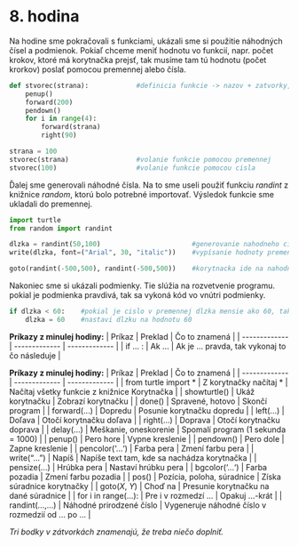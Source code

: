 # 8. hodina

Na hodine sme pokračovali s funkciami, ukázali sme si použitie náhodných čísel a podmienok. Pokiaľ chceme meniť hodnotu vo funkcií, napr. počet krokov, ktoré má korytnačka
prejsť, tak musíme tam tú hodnotu (počet krorkov) poslať pomocou premennej alebo čísla. 
```python
def stvorec(strana):            #definicia funkcie -> nazov + zatvorky, kde je nasa premenna, ktoru tam posielame
    penup()
    forward(200)
    pendown()
    for i in range(4):
        forward(strana)
        right(90)

strana = 100
stvorec(strana)                 #volanie funkcie pomocou premennej
stvorec(100)                    #volanie funkcie pomocou cisla
```

Ďalej sme generovali náhodné čísla. Na to sme useli použiť funkciu *randint* z knižnice *random*, ktorú bolo potrebné importovať. Výsledok funkcie sme ukladali do premennej.

```python
import turtle
from random import randint

dlzka = randint(50,100)                       #generovanie nahodneho cisla
write(dlzka, font=("Arial", 30, "italic"))    #vypísanie hodnoty premennej dlzka

goto(randint(-500,500), randint(-500,500))    #korytnacka ide na nahodnu poziciu
```

Nakoniec sme si ukázali podmienky. Tie slúžia na rozvetvenie programu. pokial je podmienka pravdivá, tak sa vykoná kód vo vnútri podmienky.

```python
if dlzka < 60:    #pokial je cislo v premennej dlzka mensie ako 60, tak sa vykona nasledujuci riadok
    dlzka = 60    #nastavi dlzku na hodnotu 60
```

**Príkazy z minulej hodiny:**
| Príkaz  | Preklad | Čo to znamená |
| ------------- | ------------- | ------------- |
| if ... :  | Ak ... | Ak je ... pravda, tak vykonaj to čo následuje |

**Príkazy z minulej hodiny:**
| Príkaz  | Preklad | Čo to znamená |
| ------------- | ------------- | ------------- |
| from turtle import *  | Z korytnačky načítaj *  | Načítaj všetky funkcie z knižnice Korytnačka |
| showturtle()  | Ukáž korytnačku  | Zobrazí korytnačku |
| done()  | Spravené, hotovo  | Skončí program |
| forward(...)  | Dopredu  | Posunie korytnačku dopredu |
| left(...)  | Doľava  | Otočí korytnačku doľava |
| right(...)  | Doprava  | Otočí korytnačku doprava |
| delay(...)  | Meškanie, oneskorenie  | Spomalí program (1 sekunda = 1000) |
| penup()  | Pero hore  | Vypne kreslenie |
| pendown()  | Pero dole  | Zapne kreslenie |
| pencolor(‘...‘)  | Farba pera  | Zmení farbu pera |
| write(“…”)  | Napíš  |	Napíše text tam, kde sa nachádza korytnačka |
| pensize(...)  | Hrúbka pera  | Nastaví hrúbku pera |
| bgcolor(‘...‘)  | Farba pozadia  | Zmení farbu pozadia |
| pos()  | Pozícia, poloha, súradnice | Získa súradnice korytnačky |
| goto(*X*, *Y*)  | Choď na  | Presunie korytnačku na dané súradnice |
| for i in range(...):  | Pre i v rozmedzí ...  | Opakuj ...-krát |
| randint(...,...)  | Náhodné prirodzené číslo  | Vygeneruje náhodné číslo v rozmedzií od ... po ... |


*Tri bodky v zátvorkách znamenajú, že treba niečo doplniť.*
